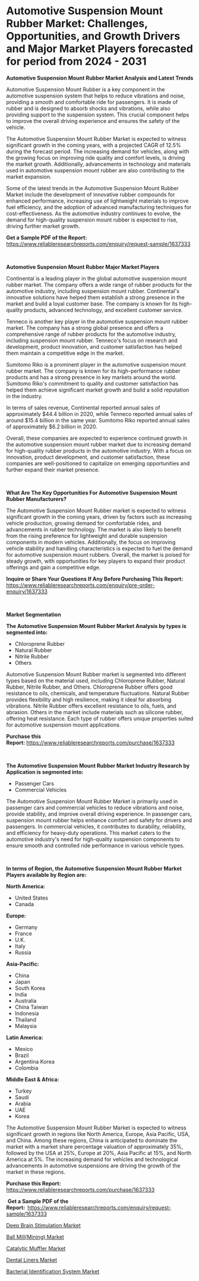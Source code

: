 <p><h1>Automotive Suspension Mount Rubber Market: Challenges, Opportunities, and Growth Drivers and Major Market Players forecasted for period from 2024 - 2031</h1></p><p><strong>Automotive Suspension Mount Rubber Market Analysis and Latest Trends</strong></p>
<p><p>Automotive Suspension Mount Rubber is a key component in the automotive suspension system that helps to reduce vibrations and noise, providing a smooth and comfortable ride for passengers. It is made of rubber and is designed to absorb shocks and vibrations, while also providing support to the suspension system. This crucial component helps to improve the overall driving experience and ensures the safety of the vehicle.</p><p>The Automotive Suspension Mount Rubber Market is expected to witness significant growth in the coming years, with a projected CAGR of 12.5% during the forecast period. The increasing demand for vehicles, along with the growing focus on improving ride quality and comfort levels, is driving the market growth. Additionally, advancements in technology and materials used in automotive suspension mount rubber are also contributing to the market expansion.</p><p>Some of the latest trends in the Automotive Suspension Mount Rubber Market include the development of innovative rubber compounds for enhanced performance, increasing use of lightweight materials to improve fuel efficiency, and the adoption of advanced manufacturing techniques for cost-effectiveness. As the automotive industry continues to evolve, the demand for high-quality suspension mount rubber is expected to rise, driving further market growth.</p></p>
<p><strong>Get a Sample PDF of the Report:&nbsp;</strong> <a href="https://www.reliableresearchreports.com/enquiry/request-sample/1637333">https://www.reliableresearchreports.com/enquiry/request-sample/1637333</a></p>
<p>&nbsp;</p>
<p><strong>Automotive Suspension Mount Rubber Major Market Players</strong></p>
<p><p>Continental is a leading player in the global automotive suspension mount rubber market. The company offers a wide range of rubber products for the automotive industry, including suspension mount rubber. Continental's innovative solutions have helped them establish a strong presence in the market and build a loyal customer base. The company is known for its high-quality products, advanced technology, and excellent customer service.</p><p>Tenneco is another key player in the automotive suspension mount rubber market. The company has a strong global presence and offers a comprehensive range of rubber products for the automotive industry, including suspension mount rubber. Tenneco's focus on research and development, product innovation, and customer satisfaction has helped them maintain a competitive edge in the market.</p><p>Sumitomo Riko is a prominent player in the automotive suspension mount rubber market. The company is known for its high-performance rubber products and has a strong presence in key markets around the world. Sumitomo Riko's commitment to quality and customer satisfaction has helped them achieve significant market growth and build a solid reputation in the industry.</p><p>In terms of sales revenue, Continental reported annual sales of approximately $44.4 billion in 2020, while Tenneco reported annual sales of around $15.4 billion in the same year. Sumitomo Riko reported annual sales of approximately $6.2 billion in 2020.</p><p>Overall, these companies are expected to experience continued growth in the automotive suspension mount rubber market due to increasing demand for high-quality rubber products in the automotive industry. With a focus on innovation, product development, and customer satisfaction, these companies are well-positioned to capitalize on emerging opportunities and further expand their market presence.</p></p>
<p>&nbsp;</p>
<p><strong>What Are The Key Opportunities For Automotive Suspension Mount Rubber Manufacturers?</strong></p>
<p><p>The Automotive Suspension Mount Rubber market is expected to witness significant growth in the coming years, driven by factors such as increasing vehicle production, growing demand for comfortable rides, and advancements in rubber technology. The market is also likely to benefit from the rising preference for lightweight and durable suspension components in modern vehicles. Additionally, the focus on improving vehicle stability and handling characteristics is expected to fuel the demand for automotive suspension mount rubbers. Overall, the market is poised for steady growth, with opportunities for key players to expand their product offerings and gain a competitive edge.</p></p>
<p><strong>Inquire or Share Your Questions If Any Before Purchasing This Report:</strong> <a href="https://www.reliableresearchreports.com/enquiry/pre-order-enquiry/1637333">https://www.reliableresearchreports.com/enquiry/pre-order-enquiry/1637333</a></p>
<p>&nbsp;</p>
<p><strong>Market Segmentation</strong></p>
<p><strong>The Automotive Suspension Mount Rubber Market Analysis by types is segmented into:</strong></p>
<p><ul><li>Chloroprene Rubber</li><li>Natural Rubber</li><li>Nitrile Rubber</li><li>Others</li></ul></p>
<p><p>Automotive Suspension Mount Rubber market is segmented into different types based on the material used, including Chloroprene Rubber, Natural Rubber, Nitrile Rubber, and Others. Chloroprene Rubber offers good resistance to oils, chemicals, and temperature fluctuations. Natural Rubber provides flexibility and high resilience, making it ideal for absorbing vibrations. Nitrile Rubber offers excellent resistance to oils, fuels, and abrasion. Others in the market include materials such as silicone rubber, offering heat resistance. Each type of rubber offers unique properties suited for automotive suspension mount applications.</p></p>
<p><strong>Purchase this Report:&nbsp;</strong><a href="https://www.reliableresearchreports.com/purchase/1637333">https://www.reliableresearchreports.com/purchase/1637333</a></p>
<p>&nbsp;</p>
<p><strong>The Automotive Suspension Mount Rubber Market Industry Research by Application is segmented into:</strong></p>
<p><ul><li>Passenger Cars</li><li>Commercial Vehicles</li></ul></p>
<p><p>The Automotive Suspension Mount Rubber Market is primarily used in passenger cars and commercial vehicles to reduce vibrations and noise, provide stability, and improve overall driving experience. In passenger cars, suspension mount rubber helps enhance comfort and safety for drivers and passengers. In commercial vehicles, it contributes to durability, reliability, and efficiency for heavy-duty operations. This market caters to the automotive industry's need for high-quality suspension components to ensure smooth and controlled ride performance in various vehicle types.</p></p>
<p>&nbsp;</p>
<p><strong>In terms of Region, the Automotive Suspension Mount Rubber Market Players available by Region are:</strong></p>
<p>
    <p> <strong> North America: </strong>
        <ul>
            <li>United States</li>
            <li>Canada</li>
        </ul>
        </p> 
    <p> <strong> Europe: </strong>
        <ul>
            <li>Germany</li>
            <li>France</li>
            <li>U.K.</li>
            <li>Italy</li>
            <li>Russia</li>
        </ul>
        </p> 
    <p> <strong> Asia-Pacific: </strong>
        <ul>
            <li>China</li>
            <li>Japan</li>
            <li>South Korea</li>
            <li>India</li>
            <li>Australia</li>
            <li>China Taiwan</li>
            <li>Indonesia</li>
            <li>Thailand</li>
            <li>Malaysia</li>
        </ul>
        </p> 
    <p> <strong> Latin America: </strong>
        <ul>
            <li>Mexico</li>
            <li>Brazil</li>
            <li>Argentina Korea</li>
            <li>Colombia</li>
        </ul>
        </p> 
    <p> <strong> Middle East & Africa: </strong>
        <ul>
            <li>Turkey</li>
            <li>Saudi</li>
            <li>Arabia</li>
            <li>UAE</li>
            <li>Korea</li>
        </ul>
    </p>
    </p>
<p><p>The Automotive Suspension Mount Rubber Market is expected to witness significant growth in regions like North America, Europe, Asia Pacific, USA, and China. Among these regions, China is anticipated to dominate the market with a market share percentage valuation of approximately 35%, followed by the USA at 25%, Europe at 20%, Asia Pacific at 15%, and North America at 5%. The increasing demand for vehicles and technological advancements in automotive suspensions are driving the growth of the market in these regions.</p></p>
<p><strong>Purchase this Report: </strong><a href="https://www.reliableresearchreports.com/purchase/1637333">https://www.reliableresearchreports.com/purchase/1637333</a></p>
<p>&nbsp;<strong>Get a Sample PDF of the Report:&nbsp;&nbsp;</strong><a href="https://www.reliableresearchreports.com/enquiry/request-sample/1637333">https://www.reliableresearchreports.com/enquiry/request-sample/1637333</a></p>
<p><strong></strong></p>
<p><p><a href="https://medium.com/@julianichols11972/deep-brain-stimulation-market-trends-and-market-analysis-forecasted-for-period-2024-2031-fe2ede544a86">Deep Brain Stimulation Market</a></p><p><a href="https://issuu.com/reportprime-2/docs/ball-millmining-market-size-2030.pptx">Ball Mill(Mining) Market</a></p><p><a href="https://issuu.com/reportprime-2/docs/catalytic-muffler-market-size-2030.pptx">Catalytic Muffler Market</a></p><p><a href="https://medium.com/@mildredlawson1937/dental-liners-market-outlook-industry-overview-and-forecast-2024-to-2031-f527d962fd43">Dental Liners Market</a></p><p><a href="https://medium.com/@shirleysullivan73/bacterial-identification-system-market-size-market-outlook-and-market-forecast-2024-to-2031-3c1c37a700a9">Bacterial Identification System Market</a></p></p>